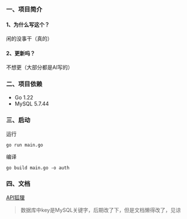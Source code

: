 ### 一、项目简介

#### 1、为什么写这个？

闲的没事干（真的）

#### 2、更新吗？

不想更（大部分都是AI写的）

### 二、项目依赖

- Go  1.22
- MySQL  5.7.44

### 三、启动

运行

```shell
go run main.go
```

编译

```shell
go build main.go -o auth
```

### 四、文档

[API狐狸](https://guguauth.apifox.cn/)

> 数据库中key是MySQL关键字，后期改了下，但是文档懒得改了，见谅
